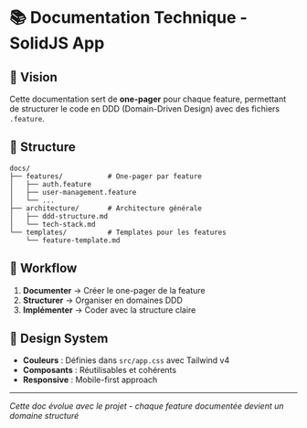 # 📚 Documentation Technique - SolidJS App

## 🎯 Vision

Cette documentation sert de **one-pager** pour chaque feature, permettant de structurer le code en DDD (Domain-Driven Design) avec des fichiers `.feature`.

## 📁 Structure

```
docs/
├── features/           # One-pager par feature
│   ├── auth.feature
│   ├── user-management.feature
│   └── ...
├── architecture/       # Architecture générale
│   ├── ddd-structure.md
│   └── tech-stack.md
└── templates/          # Templates pour les features
    └── feature-template.md
```

## 🚀 Workflow

1. **Documenter** → Créer le one-pager de la feature
2. **Structurer** → Organiser en domaines DDD
3. **Implémenter** → Coder avec la structure claire

## 🎨 Design System

- **Couleurs** : Définies dans `src/app.css` avec Tailwind v4
- **Composants** : Réutilisables et cohérents
- **Responsive** : Mobile-first approach

---

_Cette doc évolue avec le projet - chaque feature documentée devient un domaine structuré_
